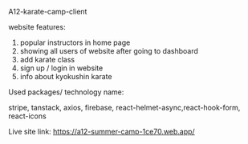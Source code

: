 A12-karate-camp-client

website features:

1. popular instructors in home page
2. showing all users of website after going to dashboard
3. add karate class
4. sign up / login in website
5. info about kyokushin karate

Used packages/ technology name:

stripe, tanstack, axios, firebase, react-helmet-async,react-hook-form, react-icons

Live site link: https://a12-summer-camp-1ce70.web.app/
